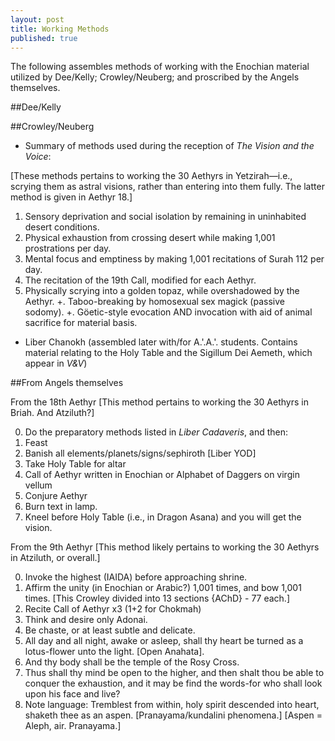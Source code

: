 ```yaml
---
layout: post
title: Working Methods
published: true
---
```


The following assembles methods of working with the Enochian material utilized by Dee/Kelly; Crowley/Neuberg; and proscribed by the Angels themselves.

##Dee/Kelly

##Crowley/Neuberg

- Summary of methods used during the reception of *The Vision and the Voice*:

[These methods pertains to working the 30 Aethyrs in Yetzirah—i.e., scrying them as astral visions, rather than entering into them fully. The latter method is given in Aethyr 18.]

1. Sensory deprivation and social isolation by remaining in uninhabited desert conditions.
2. Physical exhaustion from crossing desert while making 1,001 prostrations per day.
3. Mental focus and emptiness by making 1,001 recitations of Surah 112 per day.
4. The recitation of the 19th Call, modified for each Aethyr.
5. Physically scrying into a golden topaz, while overshadowed by the Aethyr.
+. Taboo-breaking by homosexual sex magick (passive sodomy).
+. Göetic-style evocation AND invocation with aid of animal sacrifice for material basis.

- Liber Chanokh (assembled later with/for A.'.A.'. students. Contains material relating to the Holy Table and the Sigillum Dei Aemeth, which appear in *V&V*)

##From Angels themselves

From the 18th Aethyr [This method pertains to working the 30 Aethyrs in Briah. And Atziluth?]

0. Do the preparatory methods listed in *Liber Cadaveris*, and then:
1. Feast
2. Banish all elements/planets/signs/sephiroth [Liber YOD]
3. Take Holy Table for altar
4. Call of Aethyr written in Enochian or Alphabet of Daggers on virgin vellum
5. Conjure Aethyr
6. Burn text in lamp.
7. Kneel before Holy Table (i.e., in Dragon Asana) and you will get the vision. 

From the 9th Aethyr [This method likely pertains to working the 30 Aethyrs in Atziluth, or overall.]

0. Invoke the highest (IAIDA) before approaching shrine.
1. Affirm the unity (in Enochian or Arabic?) 1,001 times, and bow 1,001 times. [This Crowley divided into 13 sections {AChD} - 77 each.]
2. Recite Call of Aethyr x3 (1+2 for Chokmah)
3. Think and desire only Adonai.
4. Be chaste, or at least subtle and delicate.
5. All day and all night, awake or asleep, shall thy heart be turned as a lotus-flower unto the light. [Open Anahata].
6. And thy body shall be the temple of the Rosy Cross. 
7. Thus shall thy mind be open to the higher, and then shalt thou be able to conquer the exhaustion, and it may be find the words-for who shall look upon his face and live?
8. Note language: Tremblest from within, holy spirit descended into heart, shaketh thee as an aspen. [Pranayama/kundalini phenomena.] [Aspen = Aleph, air. Pranayama.]
